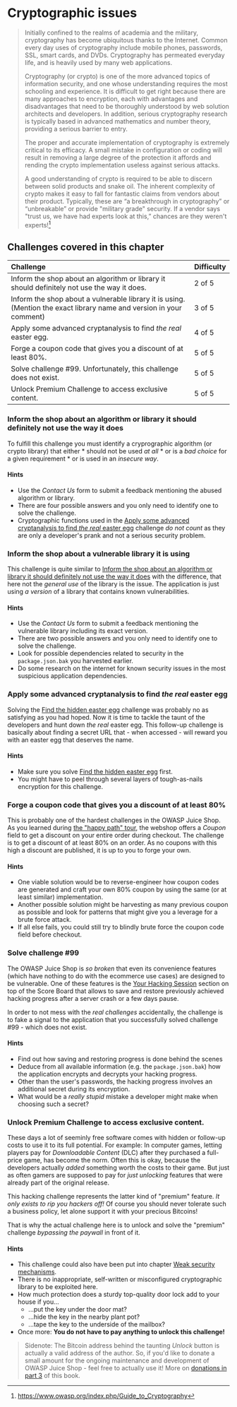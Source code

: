 # Cryptographic issues

> Initially confined to the realms of academia and the military,
> cryptography has become ubiquitous thanks to the Internet. Common
> every day uses of cryptography include mobile phones, passwords, SSL,
> smart cards, and DVDs. Cryptography has permeated everyday life, and
> is heavily used by many web applications.
>
> Cryptography (or crypto) is one of the more advanced topics of
> information security, and one whose understanding requires the most
> schooling and experience. It is difficult to get right because there
> are many approaches to encryption, each with advantages and
> disadvantages that need to be thoroughly understood by web solution
> architects and developers. In addition, serious cryptography research
> is typically based in advanced mathematics and number theory,
> providing a serious barrier to entry.
>
> The proper and accurate implementation of cryptography is extremely
> critical to its efficacy. A small mistake in configuration or coding
> will result in removing a large degree of the protection it affords
> and rending the crypto implementation useless against serious attacks.
>
> A good understanding of crypto is required to be able to discern
> between solid products and snake oil. The inherent complexity of
> crypto makes it easy to fall for fantastic claims from vendors about
> their product. Typically, these are “a breakthrough in cryptography”
> or “unbreakable” or provide "military grade" security. If a vendor
> says "trust us, we have had experts look at this,” chances are they
> weren't experts![^1]

## Challenges covered in this chapter

| Challenge                                                                                                            | Difficulty |
|:---------------------------------------------------------------------------------------------------------------------|:-----------|
| Inform the shop about an algorithm or library it should definitely not use the way it does.                          | 2 of 5     |
| Inform the shop about a vulnerable library it is using. (Mention the exact library name and version in your comment) | 3 of 5     |
| Apply some advanced cryptanalysis to find _the real_ easter egg.                                                     | 4 of 5     |
| Forge a coupon code that gives you a discount of at least 80%.                                                       | 5 of 5     |
| Solve challenge #99. Unfortunately, this challenge does not exist.                                                   | 5 of 5     |
| Unlock Premium Challenge to access exclusive content.                                                                | 5 of 5     |

### Inform the shop about an algorithm or library it should definitely not use the way it does

To fulfill this challenge you must identify a cryprographic algorithm
(or crypto library) that either * should not be used _at all_ * or is a
_bad choice_ for a given requirement * or is used in an _insecure way_.

#### Hints

* Use the _Contact Us_ form to submit a feedback mentioning the abused
  algorithm or library.
* There are four possible answers and you only need to identify one to
  solve the challenge.
* Cryptographic functions used in the
  [Apply some advanced cryptanalysis to find _the real_ easter egg](#apply-some-advanced-cryptanalysis-to-find-_the-real_-easter-egg)
  challenge _do not count_ as they are only a developer's prank and not
  a serious security problem.

### Inform the shop about a vulnerable library it is using

This challenge is quite similar to
[Inform the shop about an algorithm or library it should definitely not use the way it does](#inform-the-shop-about-an-algorithm-or-library-it-should-definitely-not-use-the-way-it-does)
with the difference, that here not the _general use_ of the library is
the issue. The application is just using _a version_ of a library that
contains known vulnerabilities.

#### Hints

* Use the _Contact Us_ form to submit a feedback mentioning the
  vulnerable library including its exact version.
* There are two possible answers and you only need to identify one to
  solve the challenge.
* Look for possible dependencies related to security in the
  `package.json.bak` you harvested earlier.
* Do some research on the internet for known security issues in the most
  suspicious application dependencies.

### Apply some advanced cryptanalysis to find _the real_ easter egg

Solving the
[Find the hidden easter egg](forgotten-content.md#find-the-hidden-easter-egg)
challenge was probably no as satisfying as you had hoped. Now it is time
to tackle the taunt of the developers and hunt down _the real_ easter
egg. This follow-up challenge is basically about finding a secret URL
that - when accessed - will reward you with an easter egg that deserves
the name.

#### Hints

* Make sure you solve
  [Find the hidden easter egg](forgotten-content.md#find-the-hidden-easter-egg)
  first.
* You might have to peel through several layers of tough-as-nails
  encryption for this challenge.

### Forge a coupon code that gives you a discount of at least 80%

This is probably one of the hardest challenges in the OWASP Juice Shop.
As you learned during [the "happy path" tour](/part1/happy-path.md), the
webshop offers a _Coupon_ field to get a discount on your entire order
during checkout. The challenge is to get a discount of at least 80% on
an order. As no coupons with this high a discount are published, it is
up to you to forge your own.

#### Hints

* One viable solution would be to reverse-engineer how coupon codes are
  generated and craft your own 80% coupon by using the same (or at least
  similar) implementation.
* Another possible solution might be harvesting as many previous coupon
  as possible and look for patterns that might give you a leverage for a
  brute force attack.
* If all else fails, you could still try to blindly brute force the
  coupon code field before checkout.

### Solve challenge #99

The OWASP Juice Shop is _so broken_ that even its convenience features
(which have nothing to do with the ecommerce use cases) are designed to
be vulnerable. One of these features is the
[Your Hacking Session](/part1/challenges.md#saving-and-restoring-hacking-progress)
section on top of the Score Board that allows to save and restore
previously achieved hacking progress after a server crash or a few days
pause.

In order to not mess with the _real challenges_ accidentally, the
challenge is to fake a signal to the application that you successfully
solved challenge #99 - which does not exist.

#### Hints

* Find out how saving and restoring progress is done behind the scenes
* Deduce from all available information (e.g. the `package.json.bak`)
  how the application encrypts and decrypts your hacking progress.
* Other than the user's passwords, the hacking progress involves an
  additional secret during its encryption.
* What would be a _really stupid_ mistake a developer might make when
  choosing such a secret?

### Unlock Premium Challenge to access exclusive content.

These days a lot of seeminly free software comes with hidden or
follow-up costs to use it to its full potential. For example: In
computer games, letting players pay for _Downloadable Content_ (DLC)
after they purchased a full-price game, has become the norm. Often this
is okay, because the developers actually _added_ something worth the
costs to their game. But just as often gamers are supposed to pay for
_just unlocking_ features that were already part of the original
release.

This hacking challenge represents the latter kind of "premium" feature.
_It only exists to rip you hackers off!_ Of course you should never
tolerate such a business policy, let alone support it with your precious
Bitcoins!

That is why the actual challenge here is to unlock and solve the
"premium" challenge _bypassing the paywall_ in front of it.

#### Hints

* This challenge could also have been put into chapter
  [Weak security mechanisms](weak-security.md).
* There is no inappropriate, self-written or misconfigured cryptographic
  library to be exploited here.
* How much protection does a sturdy top-quality door lock add to your
  house if you...
    * ...put the key under the door mat?
    * ...hide the key in the nearby plant pot?
    * ...tape the key to the underside of the mailbox?
* Once more: **You do not have to pay anything to unlock this
  challenge!**

> Sidenote: The Bitcoin address behind the taunting _Unlock_ button is
> actually a valid address of the author. So, if you'd like to donate a
> small amount for the ongoing maintenance and development of OWASP
> Juice Shop - feel free to actually use it! More on
> [donations in part 3](../part3/README.md#donations) of this book.

[^1]: https://www.owasp.org/index.php/Guide_to_Cryptography



